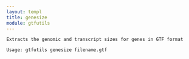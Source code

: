 ```yaml
---
layout: templ
title: genesize
module: gtfutils
---
```

    
    Extracts the genomic and transcript sizes for genes in GTF format
    
    Usage: gtfutils genesize filename.gtf
    
    
